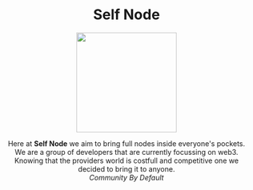 <h1 align="center"> Self Node </h1>

<p align="center">
  <img  src="https://user-images.githubusercontent.com/109157508/178532113-028f9cad-0f9e-4e3a-afe4-cfb2ed58d75e.png" width="200">
</p>

<p align="center">
Here at <strong>Self Node</strong> we aim to bring full nodes inside everyone's pockets.<br/>
We are a group of developers that are currently focussing on web3. Knowing that the providers world is costfull and competitive one we decided to bring it to anyone.<br/>
<i>Community By Default</i>
</p>
